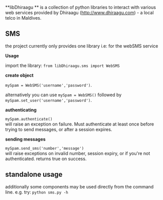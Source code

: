 **libDhiraagu ** is a collection of python libraries to interact with various web services provided by Dhiraagu (http://www.dhiraagu.com) - a local telco in Maldives.

## SMS

the project currently only provides one library i.e: for the webSMS service

**Usage**  

import the library: `from libDhiraagu.sms import WebSMS`

**create object**  

`mySpam = WebSMS('username','password')`.

alternatively you can use `mySpam = WebSMS()` followed by `mySpam.set_user('username','password')`.

**authenticating**  

`mySpam.authenticate()`  
will raise an exception on failure. Must authenticate at least once before trying to send messages, or after a session expires.

**sending messages**
  
`mySpam.send_sms('number','message')`  
will raise exceptions on invalid number, session expiry, or if you're not authenticated. returns true on success.


## standalone usage

additionally some components may be used directly from the command line. e.g. try: `python sms.py -h`